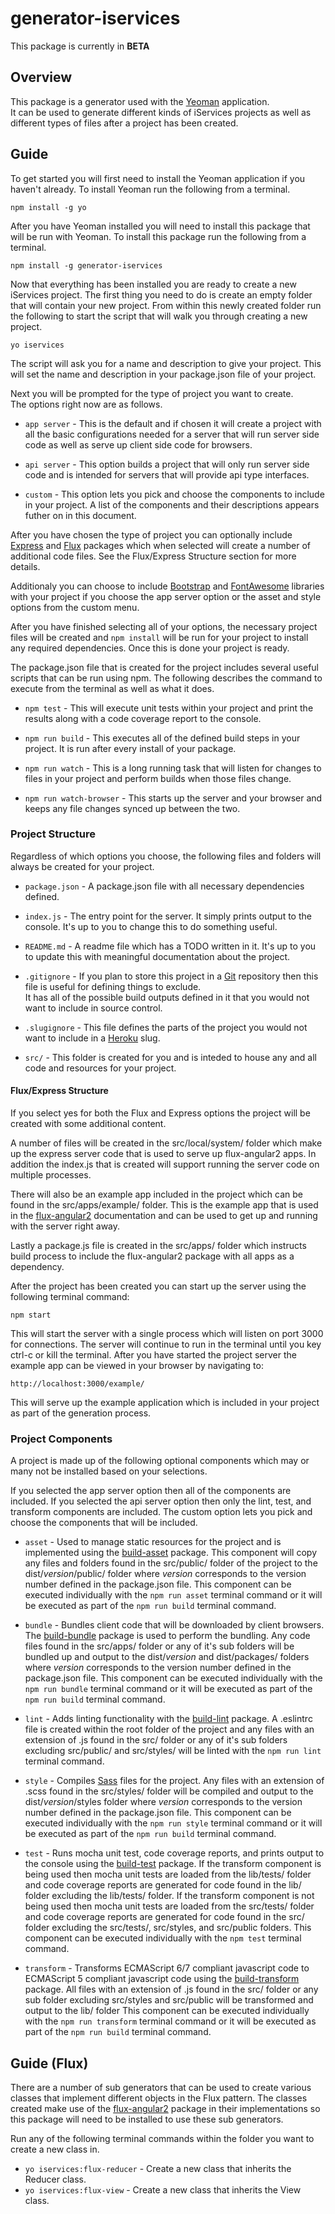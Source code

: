 # generator-iservices

This package is currently in **BETA**

## Overview
This package is a generator used with the [Yeoman](http://yeoman.io/) application.  
It can be used to generate different kinds of iServices projects as well as different types of files after a project has been created.

## Guide

To get started you will first need to install the Yeoman application if you haven't already.  To install Yeoman run the following
from a terminal.

```
npm install -g yo
```

After you have Yeoman installed you will need to install this package that will be run with Yeoman.
To install this package run the following from a terminal.

```
npm install -g generator-iservices
```

Now that everything has been installed you are ready to create a new iServices project.
The first thing you need to do is create an empty folder that will contain your new project.
From within this newly created folder run the following to start the script that will
walk you through creating a new project.

```
yo iservices
```

The script will ask you for a name and description to give your project.
This will set the name and description in your package.json file of your project.

Next you will be prompted for the type of project you want to create.  
The options right now are as follows.

- `app server` - This is the default and if chosen it will create a project with all the basic configurations
needed for a server that will run server side code as well as serve up client side code for browsers.

- `api server` - This option builds a project that will only run server side code and is intended for servers
that will provide api type interfaces.

- `custom` - This option lets you pick and choose the components to include in your project.  A list of the 
components and their descriptions appears futher on in this document.

After you have chosen the type of project you can optionally include [Express](https://www.npmjs.com/package/express) and [Flux](https://www.npmjs.com/package/flux-angular2) packages which when selected will
create a number of additional code files.  See the Flux/Express Structure section for more details.

Additionaly you can choose to include [Bootstrap](http://getbootstrap.com/) and [FontAwesome](https://fortawesome.github.io/Font-Awesome/) libraries with your project if you
choose the app server option or the asset and style options from the custom menu.

After you have finished selecting all of your options, the necessary project files will be created and `npm install`
will be run for your project to install any required dependencies.  Once this is done your project is ready.

The package.json file that is created for the project includes several useful scripts that can be run using npm.
The following describes the command to execute from the terminal as well as what it does.

- `npm test` - This will execute unit tests within your project and print the results along with a code coverage report to the console.

- `npm run build` - This executes all of the defined build steps in your project.  It is run after every install of your package.

- `npm run watch` - This is a long running task that will listen for changes to files in your project and perform builds when those files change.

- `npm run watch-browser` - This starts up the server and your browser and keeps any file changes synced up between the two.

### Project Structure

Regardless of which options you choose, the following files and folders will always be created for your project.

- `package.json` - A package.json file with all necessary dependencies defined.

- `index.js` - The entry point for the server.  It simply prints output to the console.  It's up to you to change this to do something useful.

- `README.md` - A readme file which has a TODO written in it.  It's up to you to update this with meaningful documentation about the project.

- `.gitignore` - If you plan to store this project in a [Git](https://git-scm.com/) repository then this file is useful for defining things to exclude.  
It has all of the possible build outputs defined in it that you would not want to include in source control.

- `.slugignore` - This file defines the parts of the project you would not want to include in a [Heroku](https://www.heroku.com/) slug.

- `src/` - This folder is created for you and is inteded to house any and all code and resources for your project.

#### Flux/Express Structure

If you select yes for both the Flux and Express options the project will be created with some additional content.

A number of files will be created in the src/local/system/ folder which make up the express server code that is used
to serve up flux-angular2 apps.  In addition the index.js that is created will support running the server code on 
multiple processes.

There will also be an example app included in the project which can be found in the src/apps/example/ folder.  This is
the example app that is used in the [flux-angular2](https://www.npmjs.com/package/flux-angular2) documentation and can be used to get up and running with the server
right away.

Lastly a package.js file is created in the src/apps/ folder which instructs build process to include the flux-angular2 package
with all apps as a dependency.

After the project has been created you can start up the server using the following terminal command:

```
npm start
```

This will start the server with a single process which will listen on port 3000 for connections.  The server will
continue to run in the terminal until you key ctrl-c or kill the terminal.  After you have 
started the project server the example app can be viewed in your browser by navigating to:

```
http://localhost:3000/example/
```

This will serve up the example application which is included in your project as part of the generation process.

### Project Components 

A project is made up of the following optional components which may or many not be installed based on your selections.

If you selected the app server option then all of the components are included.  If you selected the api server option then only
the lint, test, and transform components are included.  The custom option lets you pick and choose the components that will be included.

- `asset` - Used to manage static resources for the project and is implemented using the [build-asset](https://www.npmjs.com/package/build-asset) package.
This component will copy any files and folders found in the src/public/ folder of the project to the dist/*version*/public/ folder where *version* corresponds to the version number defined in the package.json file.
This component can be executed individually with the `npm run asset` terminal command or it will be executed as part of the `npm run build` terminal command.

- `bundle` - Bundles client code that will be downloaded by client browsers.  The [build-bundle](https://www.npmjs.com/package/build-bundle) package is used to perform the bundling.
Any code files found in the src/apps/ folder or any of it's sub folders will be bundled up and output to the dist/*version* and dist/packages/ folders where *version* corresponds to the version number defined in the package.json file.
This component can be executed individually with the `npm run bundle` terminal command or it will be executed as part of the `npm run build` terminal command. 

- `lint` - Adds linting functionality with the [build-lint](https://www.npmjs.com/package/build-lint) package.  A .eslintrc file is created within the root folder of the project and any 
files with an extension of .js found in the src/ folder or any of it's sub folders excluding src/public/ and src/styles/ will be linted with the `npm run lint` terminal command.

- `style` - Compiles [Sass](http://sass-lang.com/) files for the project.  Any files with an extension of .scss found in the src/styles/ folder will be compiled
and output to the dist/*version*/styles folder where *version* corresponds to the version number defined in the package.json file.
This component can be executed individually with the `npm run style` terminal command or it will be executed as part of the `npm run build` terminal command.

- `test` - Runs mocha unit test, code coverage reports, and prints output to the console using the [build-test](https://www.npmjs.com/package/build-test) package.
If the transform component is being used then mocha unit tests are loaded from the lib/tests/ folder and code coverage reports are generated for code found in the lib/ folder excluding the lib/tests/ folder.
If the transform component is not being used then mocha unit tests are loaded from the src/tests/ folder and code coverage reports are generated for code found in the src/ folder excluding the src/tests/, src/styles, and src/public folders.
This component can be executed individually with the `npm test` terminal command.

- `transform` - Transforms ECMAScript 6/7 compliant javascript code to ECMAScript 5 compliant javascript code using the [build-transform](https://www.npmjs.com/package/build-transform) package.
All files with an extension of .js found in the src/ folder or any sub folder excluding src/styles and src/public will be transformed and output to the lib/ folder
This component can be executed individually with the `npm run transform` terminal command or it will be executed as part of the `npm run build` terminal command.

## Guide (Flux)

There are a number of sub generators that can be used to create various classes that implement different objects in the Flux pattern.  The classes created
make use of the [flux-angular2](https://www.npmjs.com/package/flux-angular2) package in their implementations so this package will need to be installed to use these sub generators.

Run any of the following terminal commands within the folder you want to create a new class in.

- `yo iservices:flux-reducer` - Create a new class that inherits the Reducer class.
- `yo iservices:flux-view` - Create a new class that inherits the View class.



